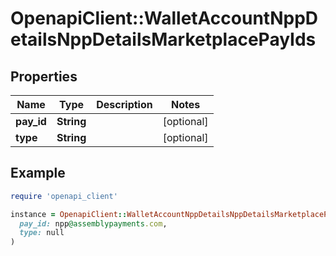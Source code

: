 # OpenapiClient::WalletAccountNppDetailsNppDetailsMarketplacePayIds

## Properties

| Name | Type | Description | Notes |
| ---- | ---- | ----------- | ----- |
| **pay_id** | **String** |  | [optional] |
| **type** | **String** |  | [optional] |

## Example

```ruby
require 'openapi_client'

instance = OpenapiClient::WalletAccountNppDetailsNppDetailsMarketplacePayIds.new(
  pay_id: npp@assemblypayments.com,
  type: null
)
```


